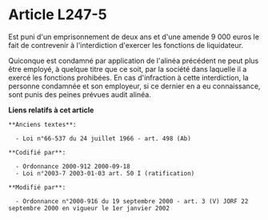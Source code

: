 # Article L247-5

Est puni d'un emprisonnement de deux ans et d'une amende 9 000 euros le fait de contrevenir à l'interdiction d'exercer les
fonctions de liquidateur.

Quiconque est condamné par application de l'alinéa précédent ne peut plus être employé, à quelque titre que ce soit, par la
société dans laquelle il a exercé les fonctions prohibées. En cas d'infraction à cette interdiction, la personne condamnée et
son employeur, si ce dernier en a eu connaissance, sont punis des peines prévues audit alinéa.

**Liens relatifs à cet article**

	**Anciens textes**:

	  - Loi n°66-537 du 24 juillet 1966 - art. 498 (Ab)

	**Codifié par**:

	  - Ordonnance 2000-912 2000-09-18
	  - Loi n°2003-7 2003-01-03 art. 50 I (ratification)

	**Modifié par**:

	  - Ordonnance n°2000-916 du 19 septembre 2000 - art. 3 (V) JORF 22 septembre 2000 en vigueur le 1er janvier 2002
